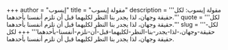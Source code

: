 +++
author = "إيسوب"
title = "مقولة إيسوب"
description = '''مقولة إيسوب: لكل حقيقة وجهان، لذا يجدر بنا النظر لكليهما قبل أن نلزم أنفسنا بأحدهما.'''
quote = '''لكل حقيقة وجهان، لذا يجدر بنا النظر لكليهما قبل أن نلزم أنفسنا بأحدهما.'''
slug = '''لكل-حقيقة-وجهان،-لذا-يجدر-بنا-النظر-لكليهما-قبل-أن-نلزم-أنفسنا-بأحدهما'''
+++
لكل حقيقة وجهان، لذا يجدر بنا النظر لكليهما قبل أن نلزم أنفسنا بأحدهما.
